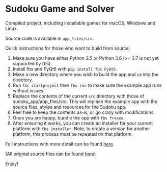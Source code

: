 # Sudoku Game and Solver

Compiled project, including installable games for macOS, Windows and Linux.

Source code is available in `app_files/src`.

Quick instructions for those who want to build from source:
1. Make sure you have either Python 3.5 or Python 3.6 (>= 3.7 is not yet supported by fbs).
2. Install fbs and PyQt5 with `pip install fbs PyQt5`.
3. Make a new directory where you wish to build the app and `cd` into the directory.
4. Run `fbs startproject` then `fbs run` to make sure the example app runs without issues.
5. Replace the contents of the current `src` directory with those of sudoku_app/app_files/src. This will replace the example app with the source files, styles and resources for the Sudoku app.
6. Feel free to keep the contents as-is, or go crazy with modifications.
7. Once you are happy, bundle the app with `fbs freeze`.
8. After ensuring it works, you can create an installer for your current platform with `fbs installer`. Note, to create a version for another platform, this process must be repeated on that platform.

Full instructions with more detail can be found [here](https://github.com/mherrmann/fbs-tutorial).

(All original source files can be found [here](https://github.com/AkThao/backtrack-sudoku))

Enjoy!
